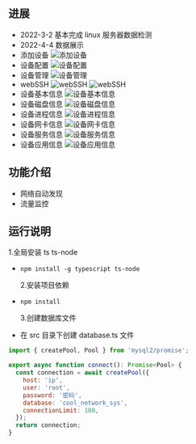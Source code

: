 ## 进展

- 2022-3-2 基本完成 linux 服务器数据检测
- 2022-4-4 数据展示
- 添加设备
  ![添加设备](https://gitee.com/zdde/cool-network-system/blob/master/src/assets/cool-20220404-01.png)
- 设备配置
  ![设备配置](https://gitee.com/zdde/cool-network-system/blob/master/src/assets/cool-20220404-02.png)
- 设备管理
  ![设备管理](https://gitee.com/zdde/cool-network-system/blob/master/src/assets/cool-20220404-03.png)
- webSSH
  ![webSSH](https://gitee.com/zdde/cool-network-system/blob/master/src/assets/cool-20220404-04.png)
  ![webSSH](https://gitee.com/zdde/cool-network-system/blob/master/src/assets/cool-20220404-05.png)
- 设备基本信息
  ![设备基本信息](https://gitee.com/zdde/cool-network-system/blob/master/src/assets/cool-20220404-06.png)
- 设备磁盘信息
  ![设备磁盘信息](https://gitee.com/zdde/cool-network-system/blob/master/src/assets/cool-20220404-07.png)
- 设备进程信息
  ![设备进程信息](https://gitee.com/zdde/cool-network-system/blob/master/src/assets/cool-20220404-08.png)
- 设备网卡信息
  ![设备网卡信息](https://gitee.com/zdde/cool-network-system/blob/master/src/assets/cool-20220404-09.png)
- 设备服务信息
  ![设备服务信息](https://gitee.com/zdde/cool-network-system/blob/master/src/assets/cool-20220404-10.png)
- 设备应用信息
  ![设备应用信息](https://gitee.com/zdde/cool-network-system/blob/master/src/assets/cool-20220404-11.png)

## 功能介绍

- 网络自动发现
- 流量监控

## 运行说明

1.全局安装 ts ts-node

- `npm install -g typescript ts-node`

  2.安装项目依赖

- `npm install`

  3.创建数据库文件

- 在 src 目录下创建 database.ts 文件

```javascript
import { createPool, Pool } from 'mysql2/promise';

export async function connect(): Promise<Pool> {
  const connection = await createPool({
    host: 'ip',
    user: 'root',
    password: '密码',
    database: 'cool_network_sys',
    connectionLimit: 100,
  });
  return connection;
}
```
